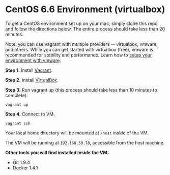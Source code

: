 CentOS 6.6 Environment (virtualbox)
===================================

To get a CentOS environment set up on your mac, simply clone this repo and follow the directions below. The entire process should take less than 20 minutes.

Note: you can use vagrant with multiple providers -- virtualbox, vmware, and others. While you can get started with virtualbox (free), vmware is recommended for stability and performance. Learn how to [setup your environment with vmware](vmware/README.md).

**Step 1.** Install [Vagrant](https://www.vagrantup.com/).

**Step 2.** Install [VirtualBox](https://www.virtualbox.org/wiki/Downloads).

**Step 3.** Run vagrant up (this process should take less than 10 minutes to complete).

```
vagrant up
```

**Step 4.** Connect to VM.

```
vagrant ssh
```

Your local home directory will be mounted at `/host` inside of the VM.

The VM will be running at `192.168.50.70`, accessible from the host machine.

**Other tools you will find installed inside the VM:**

- Git 1.9.4
- Docker 1.4.1
